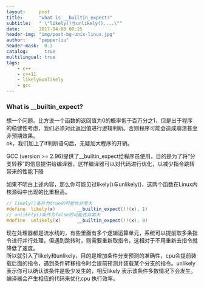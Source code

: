 ```yaml
---
layout:     post
title:      "what is __builtin_expect?"
subtitle:   " \"likely()与unlikely()....\""
date:       2017-04-08 00:25
header-img: "img/post-bg-unix-linux.jpg"
author:     "pepperliu"
header-mask:  0.3
catalog:      true
multilingual: true
tags:
    - c++
    - c++11
    - likely&unlikely
    - gcc
---
```


### What is \_\_builtin\_expect?

想一个问题。比方说一个函数的返回值为0的概率低于百万分之1，但是出于程序的稳健性考虑，我们必须对此返回值进行逻辑判断。否则程序可能会造成崩溃甚至非预期效果。  
ok，我们加上了if判断语句后，无疑加大程序的开销。

GCC (version >= 2.96)提供了\_\_builtin\_expect给程序员使用，目的是为了将“分支转移”的信息提供给编译器，这样编译器可以对代码进行优化，以减少指令跳转带来的性能下降

如果不明白上述内容，那么你可能见过likely()与unlikely()，这两个函数在Linux内核源码中出现的比重极高。

```cpp
// likely()条件为true的可能性非常大
#define  likely(x)        __builtin_expect(!!(x), 1)
// unlikely()条件为false的可能性非常大
#define  unlikely(x)      __builtin_expect(!!(x), 0)
```

现在处理器都是流水线的，有些里面有多个逻辑运算单元，系统可以提前取多条指令进行并行处理，但遇到跳转时，则需要重新取指令，这相对于不用重新去指令就降低了速度。  
所以就引入了likely和unlikely，目的是增加条件分支预测的准确性，cpu会提前装载后面的指令，遇到条件转移指令时会提前预测并装载某个分支的指令。unlikely表示你可以确认该条件是极少发生的，相反likely 表示该条件多数情况下会发生。编译器会产生相应的代码来优化cpu 执行效率。 
